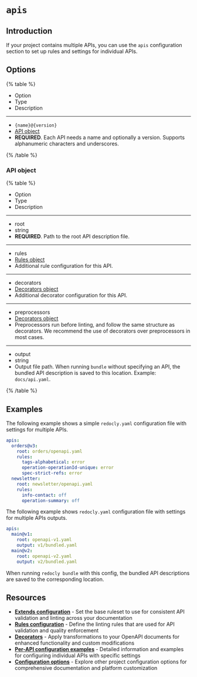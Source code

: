 # `apis`

## Introduction

If your project contains multiple APIs, you can use the `apis` configuration section to set up rules and settings for individual APIs.

## Options

{% table %}

- Option
- Type
- Description

---

- `{name}@{version}`
- [API object](#api-object)
- **REQUIRED**.
  Each API needs a name and optionally a version.
  Supports alphanumeric characters and underscores.

{% /table %}

### API object

{% table %}

- Option
- Type
- Description

---

- root
- string
- **REQUIRED**.
  Path to the root API description file.

---

- rules
- [Rules object](./rules.md)
- Additional rule configuration for this API.

---

- decorators
- [Decorators object](./openapi/decorators.md)
- Additional decorator configuration for this API.

---

- preprocessors
- [Decorators object](./openapi/decorators.md)
- Preprocessors run before linting, and follow the same structure as decorators.
  We recommend the use of decorators over preprocessors in most cases.

---

- output
- string
- Output file path.
  When running `bundle` without specifying an API, the bundled API description is saved to this location.
  Example: `docs/api.yaml`.

{% /table %}

## Examples

The following example shows a simple `redocly.yaml` configuration file with settings for multiple APIs.

```yaml
apis:
  orders@v3:
    root: orders/openapi.yaml
    rules:
      tags-alphabetical: error
      operation-operationId-unique: error
      spec-strict-refs: error
  newsletter:
    root: newsletter/openapi.yaml
    rules:
      info-contact: off
      operation-summary: off
```

The following example shows `redocly.yaml` configuration file with settings for multiple APIs outputs.

```yaml
apis:
  main@v1:
    root: openapi-v1.yaml
    output: v1/bundled.yaml
  main@v2:
    root: openapi-v2.yaml
    output: v2/bundled.yaml
```

When running `redocly bundle` with this config, the bundled API descriptions are saved to the corresponding location.

## Resources

- **[Extends configuration](./openapi/extends.md)** - Set the base ruleset to use for consistent API validation and linting across your documentation
- **[Rules configuration](./rules.md)** - Define the linting rules that are used for API validation and quality enforcement
- **[Decorators](./openapi/decorators.md)** - Apply transformations to your OpenAPI documents for enhanced functionality and custom modifications
- **[Per-API configuration examples](https://redocly.com/docs/cli/configuration/apis)** - Detailed information and examples for configuring individual APIs with specific settings
- **[Configuration options](./index.md)** - Explore other project configuration options for comprehensive documentation and platform customization
